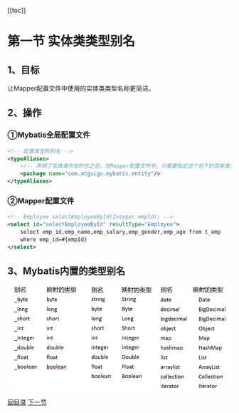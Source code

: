 [[toc]]

# 第一节 实体类类型别名

## 1、目标

让Mapper配置文件中使用的实体类类型名称更简洁。



## 2、操作

### ①Mybatis全局配置文件

```xml
<!-- 配置类型的别名 -->
<typeAliases>
    <!-- 声明了实体类所在的包之后，在Mapper配置文件中，只需要指定这个包下的简单类名即可 -->
    <package name="com.atguigu.mybatis.entity"/>
</typeAliases>
```



### ②Mapper配置文件

```xml
<!-- Employee selectEmployeeById(Integer empId); -->
<select id="selectEmployeeById" resultType="Employee">
    select emp_id,emp_name,emp_salary,emp_gender,emp_age from t_emp
    where emp_id=#{empId}
</select>
```



## 3、Mybatis内置的类型别名

![./images](./images/img001.png)



[回目录](index.html) [下一节](verse02.html)
